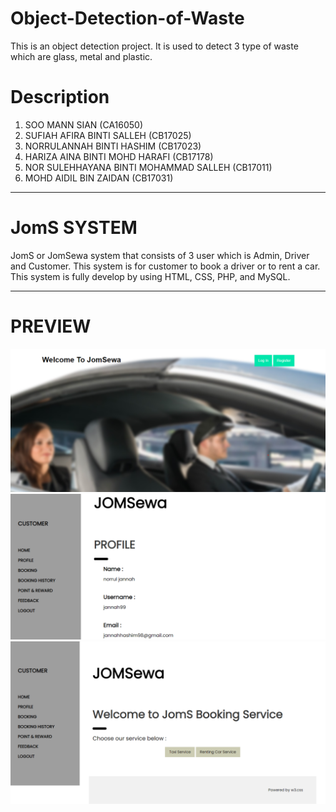 # Object-Detection-of-Waste

This is an object detection project. It is used to detect 3 type of waste which are glass, metal and plastic.

<h1>Description</h1>

1. SOO MANN SIAN (CA16050)<br>
2. SUFIAH AFIRA BINTI SALLEH (CB17025)<br>
3. NORRULANNAH BINTI HASHIM (CB17023)<br>
4. HARIZA AINA BINTI MOHD HARAFI (CB17178)<br>
5. NOR SULEHHAYANA BINTI MOHAMMAD SALLEH (CB17011)<br>
6. MOHD AIDIL BIN ZAIDAN (CB17031)
<hr>
<h1>JomS SYSTEM</h1> 
JomS or JomSewa system that consists of 3 user which is Admin, Driver and Customer. This system is for customer to book a driver or to rent a car. This system is fully develop by using HTML, CSS, PHP, and MySQL.
<hr>
<h1>PREVIEW</h1>
<div align="left">
    <img src="https://github.com/sufiahsalleh/JomS/blob/master/images/mainpage.png" width="600px"</img> 
    <br>
    <img src="https://github.com/sufiahsalleh/JomS/blob/master/images/customerprofile.png" width="600px"</img>
    <br>
    <img src="https://github.com/sufiahsalleh/JomS/blob/master/images/booking.png" width="600px"</img>
</div> 

